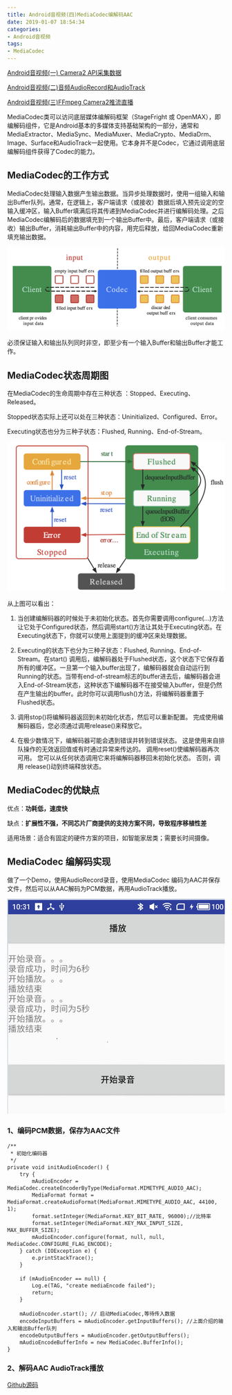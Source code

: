 ```yaml
---
title: Android音视频(四)MediaCodec编解码AAC
date: 2019-01-07 18:54:34
categories: 
- Android音视频
tags:
- MediaCodec
---
```


[Android音视频(一) Camera2 API采集数据](https://david1840.github.io/2019/01/04/Android%E9%9F%B3%E8%A7%86%E9%A2%91-%E4%B8%80-Camera2-API%E9%87%87%E9%9B%86%E6%95%B0%E6%8D%AE/)

[Android音视频(二)音频AudioRecord和AudioTrack](https://david1840.github.io/2019/01/06/Android%E9%9F%B3%E8%A7%86%E9%A2%91-%E4%BA%8C-%E9%9F%B3%E9%A2%91AudioRecord%E5%92%8CAudioTrack/)

[Android音视频(三)FFmpeg Camera2推流直播]()

MediaCodec类可以访问底层媒体编解码框架（StageFright 或 OpenMAX），即编解码组件，它是Android基本的多媒体支持基础架构的一部分，通常和MediaExtractor、MediaSync、MediaMuxer、MediaCrypto、MediaDrm、Image、Surface和AudioTrack一起使用。它本身并不是Codec，它通过调用底层编解码组件获得了Codec的能力。

## MediaCodec的工作方式

MediaCodec处理输入数据产生输出数据。当异步处理数据时，使用一组输入和输出Buffer队列。通常，在逻辑上，客户端请求（或接收）数据后填入预先设定的空输入缓冲区，输入Buffer填满后将其传递到MediaCodec并进行编解码处理。之后MediaCodec编解码后的数据填充到一个输出Buffer中。最后，客户端请求（或接收）输出Buffer，消耗输出Buffer中的内容，用完后释放，给回MediaCodec重新填充输出数据。

![图片来自网络](Android音视频-三-MediaCodec硬编硬解/1.png)

必须保证输入和输出队列同时非空，即至少有一个输入Buffer和输出Buffer才能工作。

## MediaCodec状态周期图

在MediaCodec的生命周期中存在三种状态 ：Stopped、Executing、Released。

Stopped状态实际上还可以处在三种状态：Uninitialized、Configured、Error。

Executing状态也分为三种子状态：Flushed, Running、End-of-Stream。

![图片来自网络](Android音视频-三-MediaCodec硬编硬解/2.png)

从上图可以看出：

1. 当创建编解码器的时候处于未初始化状态。首先你需要调用configure(…)方法让它处于Configured状态，然后调用start()方法让其处于Executing状态。在Executing状态下，你就可以使用上面提到的缓冲区来处理数据。

2. Executing的状态下也分为三种子状态：Flushed, Running、End-of-Stream。在start() 调用后，编解码器处于Flushed状态，这个状态下它保存着所有的缓冲区。一旦第一个输入buffer出现了，编解码器就会自动运行到Running的状态。当带有end-of-stream标志的buffer进去后，编解码器会进入End-of-Stream状态，这种状态下编解码器不在接受输入buffer，但是仍然在产生输出的buffer。此时你可以调用flush()方法，将编解码器重置于Flushed状态。

3. 调用stop()将编解码器返回到未初始化状态，然后可以重新配置。 完成使用编解码器后，您必须通过调用release()来释放它。
4. 在极少数情况下，编解码器可能会遇到错误并转到错误状态。 这是使用来自排队操作的无效返回值或有时通过异常来传达的。 调用reset()使编解码器再次可用。 您可以从任何状态调用它来将编解码器移回未初始化状态。 否则，调用 release()动到终端释放状态。

## MediaCodec的优缺点

优点：**功耗低，速度快**

缺点：**扩展性不强，不同芯片厂商提供的支持方案不同，导致程序移植性差**

适用场景：适合有固定的硬件方案的项目，如智能家居类；需要长时间摄像。



## MediaCodec 编解码实现

做了一个Demo，使用AudioRecord录音，使用MediaCodec 编码为AAC并保存文件，然后可以从AAC解码为PCM数据，再用AudioTrack播放。

![Demo截图](Android音视频-三-MediaCodec硬编硬解/demo.png)

### 1、编码PCM数据，保存为AAC文件

```
/**
 * 初始化编码器
 */
private void initAudioEncoder() {
    try {
        mAudioEncoder = MediaCodec.createEncoderByType(MediaFormat.MIMETYPE_AUDIO_AAC);
        MediaFormat format = MediaFormat.createAudioFormat(MediaFormat.MIMETYPE_AUDIO_AAC, 44100, 1);
        format.setInteger(MediaFormat.KEY_BIT_RATE, 96000);//比特率
        format.setInteger(MediaFormat.KEY_MAX_INPUT_SIZE, MAX_BUFFER_SIZE);
        mAudioEncoder.configure(format, null, null, MediaCodec.CONFIGURE_FLAG_ENCODE);
    } catch (IOException e) {
        e.printStackTrace();
    }

    if (mAudioEncoder == null) {
        Log.e(TAG, "create mediaEncode failed");
        return;
    }

    mAudioEncoder.start(); // 启动MediaCodec,等待传入数据
    encodeInputBuffers = mAudioEncoder.getInputBuffers(); //上面介绍的输入和输出Buffer队列
    encodeOutputBuffers = mAudioEncoder.getOutputBuffers();
    mAudioEncodeBufferInfo = new MediaCodec.BufferInfo();
}
```

### 2、解码AAC AudioTrack播放

[Github源码](https://github.com/David1840/AudioDemo/blob/master/app/src/main/java/com/liuwei/audiodemo/MediaCodecActivity.java)



